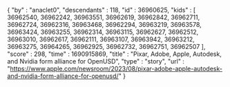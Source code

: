{
  "by" : "anaclet0",
  "descendants" : 118,
  "id" : 36960625,
  "kids" : [ 36962540, 36962242, 36963551, 36962619, 36962842, 36962711, 36962724, 36962316, 36963468, 36962294, 36963219, 36963578, 36963424, 36963255, 36962314, 36963115, 36962627, 36962512, 36963010, 36962617, 36962111, 36963107, 36963942, 36963212, 36963275, 36964265, 36962925, 36962732, 36962751, 36962507 ],
  "score" : 298,
  "time" : 1690915869,
  "title" : "Pixar, Adobe, Apple, Autodesk, and Nvidia form alliance for OpenUSD",
  "type" : "story",
  "url" : "https://www.apple.com/newsroom/2023/08/pixar-adobe-apple-autodesk-and-nvidia-form-alliance-for-openusd/"
}
